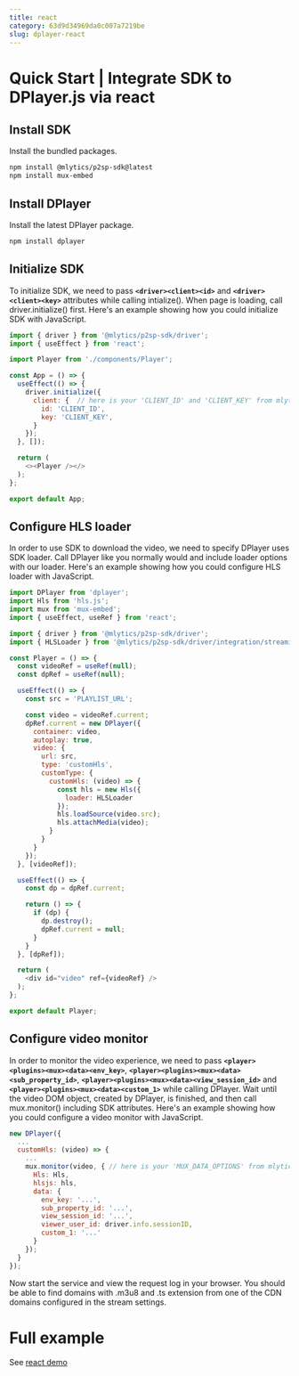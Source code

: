 ```yaml
---
title: react
category: 63d9d34969da0c007a7219be
slug: dplayer-react
---
```

# Quick Start | Integrate SDK to DPlayer.js via react

## Install SDK

Install the bundled packages.

```bash
npm install @mlytics/p2sp-sdk@latest
npm install mux-embed
```



## Install DPlayer

Install the latest DPlayer package.

```bash
npm install dplayer
```



## Initialize SDK

To initialize SDK, we need to pass **`<driver><client><id>`** and **`<driver><client><key>`** attributes while calling intialize(). When page is loading, call driver.initialize() first. Here's an example showing how you could initialize SDK with JavaScript.

```javascript
import { driver } from '@mlytics/p2sp-sdk/driver';
import { useEffect } from 'react';

import Player from './components/Player';

const App = () => {
  useEffect(() => {
    driver.initialize({
      client: {  // here is your 'CLIENT_ID' and 'CLIENT_KEY' from mlytics portal
        id: 'CLIENT_ID',
        key: 'CLIENT_KEY',
      }
    });
  }, []);

  return (
    <><Player /></>
  );
};

export default App;
```

## Configure HLS loader

In order to use SDK to download the video, we need to specify DPlayer uses SDK loader. Call DPlayer like you normally would and include loader options with our loader. Here's an example showing how you could configure HLS loader with JavaScript.

```javascript
import DPlayer from 'dplayer';
import Hls from 'hls.js';
import mux from 'mux-embed';
import { useEffect, useRef } from 'react';

import { driver } from '@mlytics/p2sp-sdk/driver';
import { HLSLoader } from '@mlytics/p2sp-sdk/driver/integration/streaming/hls';

const Player = () => {
  const videoRef = useRef(null);
  const dpRef = useRef(null);

  useEffect(() => {
    const src = 'PLAYLIST_URL';

    const video = videoRef.current;
    dpRef.current = new DPlayer({
      container: video,
      autoplay: true,
      video: {
        url: src,
        type: 'customHls',
        customType: {
          customHls: (video) => {
            const hls = new Hls({
              loader: HLSLoader
            });
            hls.loadSource(video.src);
            hls.attachMedia(video);
          }
        }
      }
    });
  }, [videoRef]);

  useEffect(() => {
    const dp = dpRef.current;

    return () => {
      if (dp) {
        dp.destroy();
        dpRef.current = null;
      }
    }
  }, [dpRef]);

  return (
    <div id="video" ref={videoRef} />
  );
};

export default Player;
```

## Configure video monitor

In order to monitor the video experience, we need to pass **`<player><plugins><mux><data><env_key>`**, **`<player><plugins><mux><data><sub_property_id>`**, **`<player><plugins><mux><data><view_session_id>`** and **`<player><plugins><mux><data><custom_1>`** while calling DPlayer. Wait until the video DOM object, created by DPlayer, is finished, and then call mux.monitor() including SDK attributes. Here's an example showing how you could configure a video monitor with JavaScript.

```javascript
new DPlayer({
  ...
  customHls: (video) => {
    ...
    mux.monitor(video, { // here is your 'MUX_DATA_OPTIONS' from mlytics portal
      Hls: Hls,
      hlsjs: hls,
      data: {
        env_key: '...',
        sub_property_id: '...',
        view_session_id: '...',
        viewer_user_id: driver.info.sessionID,
        custom_1: '...'
      }
    });
  }
});
```

Now start the service and view the request log in your browser. You should be able to find domains with .m3u8 and .ts extension from one of the CDN domains configured in the stream settings.

# Full example

See [react demo](https://github.com/mlytics/stream-sdk-guide/tree/main/DPlayer/react-sample)